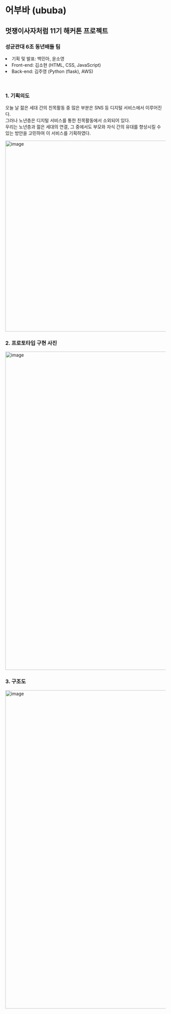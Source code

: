 # 어부바 (ububa)
<h2> 멋쟁이사자처럼 11기 해커톤 프로젝트 </h2>
<h3> 성균관대 6조 동년배들 팀 </h3>


<p>
<li> 기획 및 발표: 백민아, 윤소영 </li>
<li> Front-end: 김소현 (HTML, CSS, JavaScript) </li>
<li> Back-end: 김주영 (Python (flask), AWS) </li>
</p>

<br>
<h3> 1. 기획의도 </h3>
<p> 
오늘 날 젊은 세대 간의 친목활동 중 많은 부분은 SNS 등 디지털 서비스에서 이루어진다. <br>
그러나 노년층은 디지털 서비스를 통한 친목활동에서 소외되어 있다. <br>
우리는 노년층과 젊은 세대의 연결, 그 중에서도 부모와 자식 간의 유대를 향상시킬 수 있는 방안을 고민하여 이 서비스를 기획하였다. 
</p>

<img width="600" alt="image" src="https://github.com/JuyeongKim201/ububa/assets/125976021/cec295bb-dfc8-4deb-a017-791bf92afdff">

<h3> 2. 프로토타입 구현 사진 </h3>
<img width="1000" alt="image" src="https://github.com/JuyeongKim201/ububa/assets/125976021/409b2b4e-39aa-405c-8b65-ad4e80defaa2">

<h3> 3. 구조도 </h3>
<img width="1000" alt="image" src="https://github.com/JuyeongKim201/ububa/assets/125976021/1c332730-f1d3-4213-996b-2ac850cf6213">

